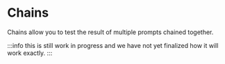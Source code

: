 # Chains

Chains allow you to test the result of multiple prompts chained together.

:::info
this is still work in progress and we have not yet finalized how it will work exactly.
:::
